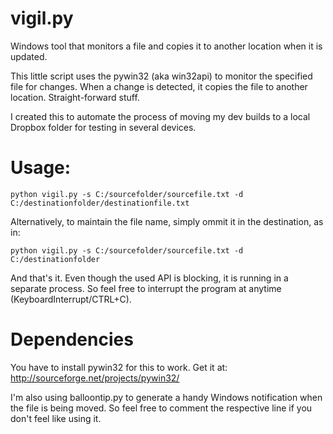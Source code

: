 # vigil.py
Windows tool that monitors a file and copies it to another location when it is updated.

This little script uses the pywin32 (aka win32api) to monitor the specified file for changes. When a change is detected, it copies the file to another location. Straight-forward stuff.

I created this to automate the process of moving my dev builds to a local Dropbox folder for testing in several devices.

# Usage:
```
python vigil.py -s C:/sourcefolder/sourcefile.txt -d C:/destinationfolder/destinationfile.txt
```
Alternatively, to maintain the file name, simply ommit it in the destination, as in:
```
python vigil.py -s C:/sourcefolder/sourcefile.txt -d C:/destinationfolder
```

And that's it. Even though the used API is blocking, it is running in a separate process. So feel free to interrupt the program at anytime (KeyboardInterrupt/CTRL+C).

# Dependencies
You have to install pywin32 for this to work. Get it at: http://sourceforge.net/projects/pywin32/

I'm also using balloontip.py to generate a handy Windows notification when the file is being moved. So feel free to comment the respective line if you don't feel like using it.

